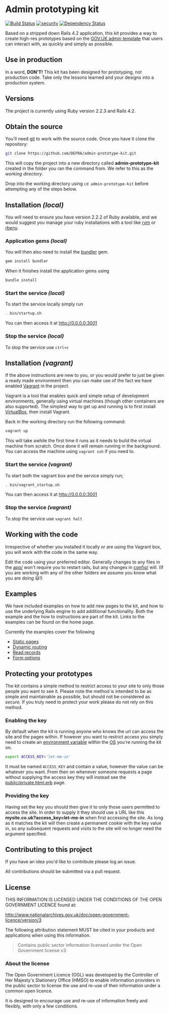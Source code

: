 # Admin prototyping kit

[![Build Status](https://travis-ci.org/DEFRA/admin-prototype-kit.svg)](https://travis-ci.org/DEFRA/admin-prototype-kit)
[![security](https://hakiri.io/github/DEFRA/admin-prototype-kit/master.svg)](https://hakiri.io/github/DEFRA/admin-prototype-kit/master)
[![Dependency Status](https://dependencyci.com/github/DEFRA/admin-prototype-kit/badge)](https://dependencyci.com/github/DEFRA/admin-prototype-kit)

Based on a stripped down Rails 4.2 application, this kit provides a way to create high-res prototypes based on the [GOV.UK admin template](https://github.com/alphagov/govuk_admin_template) that users can interact with, as quickly and simply as possible.

## Use in production

In a word, **DON'T!** This kit has been designed for prototyping, not production code. Take only the lessons learned and your designs into a production system.

## Versions

The project is currently using Ruby version 2.2.3 and Rails 4.2.

## Obtain the source

You'll need [git](https://git-scm.com/) to work with the source code. Once you have it clone the repository:

```bash
git clone https://github.com/DEFRA/admin-prototype-kit.git
```

This will copy the project into a new directory called **admin-prototype-kit** created in the folder you ran the command from. We refer to this as the *working directory*.

Drop into the working directory using `cd admin-prototype-kit` before attempting any of the steps below.

## Installation *(local)*

You will need to ensure you have version 2.2.2 of Ruby available, and we would suggest you manage your ruby installations with a tool like [rvm](https://rvm.io/) or [rbenv](https://github.com/sstephenson/rbenv).

### Application gems *(local)*

You will then also need to install the [bundler](http://bundler.io/) gem.

```bash
gem install bundler
```

When it finishes install the application gems using

```bash
bundle install
```

### Start the service *(local)*

To start the service locally simply run

```bash
. bin/startup.sh
```

You can then access it at http://0.0.0.0:3001

### Stop the service *(local)*

To stop the service use `ctrl+c`

## Installation *(vagrant)*

If the above instructions are new to you, or you would prefer to just be given a ready made environment then you can make use of the fact we have enabled [Vagrant](https://www.vagrantup.com/) in the project.

Vagrant is a tool that enables quick and simple setup of development environments, generally using virtual machines (though other containers are also supported). The simplest way to get up and running is to first install [VirtualBox](https://www.virtualbox.org/), then install Vagrant.

Back in the working directory run the following command:

```bash
vagrant up
```

This will take awhile the first time it runs as it needs to build the virtual machine from scratch. Once done it will remain running in the background. You can access the machine using `vagrant ssh` if you need to.

### Start the service *(vagrant)*

To start both the vagrant box and the service simply run;

```bash
. bin/vagrant_startup.sh
```

You can then access it at http://0.0.0.0:3001

### Stop the service *(vagrant)*

To stop the service use `vagrant halt`

## Working with the code

Irrespective of whether you installed it locally or are using the Vagrant box, you will work with the code in the same way.

Edit the code using your preferred editor. Generally changes to any files in the [app/](https://github.com/DEFRA/admin-prototype-kit/tree/master/app) won't require you to restart rails, but any changes in [config/](https://github.com/DEFRA/admin-prototype-kit/tree/master/config) will. (If you are working with any of the other folders we assume you know what you are doing :smiley:!)

## Examples

We have included examples on how to add new pages to the kit, and how to use the underlying Rails engine to add additional functionality. Both the example and the how to instructions are part of the kit. Links to the examples can be found on the home page.

Currently the examples cover the following

- [Static pages](https://github.com/DEFRA/admin-prototype-kit/blob/master/app/views/pages/example1/static.html.erb)
- [Dynamic routing](https://github.com/DEFRA/admin-prototype-kit/blob/master/app/views/pages/example2/dynamic_routing.html.erb)
- [Read records](https://github.com/DEFRA/admin-prototype-kit/blob/master/app/views/pages/example3/read_record.html.erb)
- [Form options](https://github.com/DEFRA/admin-prototype-kit/blob/master/app/views/pages/example4/forms.html.erb)

## Protecting your prototypes

The kit contains a simple method to restrict access to your site to only those people you want to see it. Please note the method is intended to be as simple and maintainable as possible, but should not be considered as *secure*. If you truly need to protect your work please do not rely on this method.

### Enabling the key

By default when the kit is running anyone who knows the url can access the site and the pages within. If however you want to restrict access you simply need to create an [environment variable](https://en.wikipedia.org/wiki/Environment_variable) within the [OS](https://en.wikipedia.org/wiki/Operating_system) you're running the kit on.

```bash
export ACCESS_KEY='let-me-in'
```

It must be named `ACCESS_KEY` and contain a value, however the value can be whatever you want. From then on whenever someone requests a page without supplying the access key they will instead see the [public/private.html.erb](https://github.com/DEFRA/admin-prototype-kit/tree/master/public) page.

### Providing the key

Having set the key you should then give it to only those users permitted to access the site. In order to supply it they should use a URL like this **mysite.co.uk?access_key=let-me-in** when first accessing the site. As long as it matches the kit will then create a permanent cookie with the key value in, so any subsequent requests and visits to the site will no longer need the argument specified.

## Contributing to this project

If you have an idea you'd like to contribute please log an issue.

All contributions should be submitted via a pull request.

## License

THIS INFORMATION IS LICENSED UNDER THE CONDITIONS OF THE OPEN GOVERNMENT LICENCE found at:

http://www.nationalarchives.gov.uk/doc/open-government-licence/version/3

The following attribution statement MUST be cited in your products and applications when using this information.

>Contains public sector information licensed under the Open Government license v3

### About the license

The Open Government Licence (OGL) was developed by the Controller of Her Majesty's Stationery Office (HMSO) to enable information providers in the public sector to license the use and re-use of their information under a common open licence.

It is designed to encourage use and re-use of information freely and flexibly, with only a few conditions.
